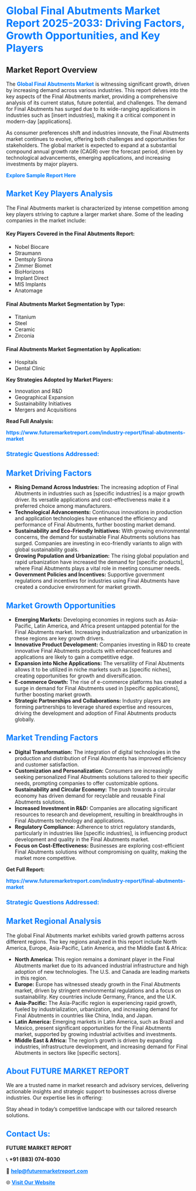 <h1 style="color: #007BFF;">Global Final Abutments Market Report 2025-2033: Driving Factors, Growth Opportunities, and Key Players</h1>

<section id="overview">
<h2>Market Report Overview</h2>
<p>The <a href="https://www.futuremarketreport.com/industry-report/final-abutments-market" style="color: #007BFF; text-decoration: none;"><strong>Global Final Abutments Market</strong></a> is witnessing significant growth, driven by increasing demand across various industries. This report delves into the key aspects of the Final Abutments market, providing a comprehensive analysis of its current status, future potential, and challenges. The demand for Final Abutments has surged due to its wide-ranging applications in industries such as [insert industries], making it a critical component in modern-day [applications].</p>
<p>As consumer preferences shift and industries innovate, the Final Abutments market continues to evolve, offering both challenges and opportunities for stakeholders. The global market is expected to expand at a substantial compound annual growth rate (CAGR) over the forecast period, driven by technological advancements, emerging applications, and increasing investments by major players.</p>
</section>

<section id="overview">
<p><a href="https://www.futuremarketreport.com/request-sample/reportId=55881" style="color: #007BFF; text-decoration: none;"><strong>Explore Sample Report Here</strong></a></p>
</section>

<section id="key-players">
<h2 style="color: #007BFF;">Market Key Players Analysis</h2>
<p>The Final Abutments market is characterized by intense competition among key players striving to capture a larger market share. Some of the leading companies in the market include:</p>
<h4>Key Players Covered in the Final Abutments Report:</h4>
<ul><li>Nobel Biocare</li><li>Straumann</li><li>Dentsply Sirona</li><li>Zimmer Biomet</li><li>BioHorizons</li><li>Implant Direct</li><li>MIS Implants</li><li>Anatomage</li></ul>
<h4>Final Abutments Market Segmentation by Type:</h4>
<ul><li>Titanium</li><li>Steel</li><li>Ceramic</li><li>Zirconia</li></ul>

<h4>Final Abutments Market Segmentation by Application:</h4>
<ul><li>Hospitals</li><li>Dental Clinic</li></ul>
<p><strong>Key Strategies Adopted by Market Players:</strong></p>
<ul>
<li>Innovation and R&D</li>
<li>Geographical Expansion</li>
<li>Sustainability Initiatives</li>
<li>Mergers and Acquisitions</li>
</ul>
</section>

<section>
<p><strong>Read Full Analysis: </strong></p><a href="https://www.futuremarketreport.com/industry-report/final-abutments-market" style="color: #007BFF; text-decoration: none;"><strong>https://www.futuremarketreport.com/industry-report/final-abutments-market</strong></a>
<h3 style="color: #007BFF;">Strategic Questions Addressed:</h3>
</section>

<section id="driving-factors">
<h2 style="color: #007BFF;">Market Driving Factors</h2>
<ul>
<li><strong>Rising Demand Across Industries:</strong> The increasing adoption of Final Abutments in industries such as [specific industries] is a major growth driver. Its versatile applications and cost-effectiveness make it a preferred choice among manufacturers.</li>
<li><strong>Technological Advancements:</strong> Continuous innovations in production and application technologies have enhanced the efficiency and performance of Final Abutments, further boosting market demand.</li>
<li><strong>Sustainability and Eco-Friendly Initiatives:</strong> With growing environmental concerns, the demand for sustainable Final Abutments solutions has surged. Companies are investing in eco-friendly variants to align with global sustainability goals.</li>
<li><strong>Growing Population and Urbanization:</strong> The rising global population and rapid urbanization have increased the demand for [specific products], where Final Abutments plays a vital role in meeting consumer needs.</li>
<li><strong>Government Policies and Incentives:</strong> Supportive government regulations and incentives for industries using Final Abutments have created a conducive environment for market growth.</li>
</ul>
</section>

<section id="growth-opportunities">
<h2 style="color: #007BFF;">Market Growth Opportunities</h2>
<ul>
<li><strong>Emerging Markets:</strong> Developing economies in regions such as Asia-Pacific, Latin America, and Africa present untapped potential for the Final Abutments market. Increasing industrialization and urbanization in these regions are key growth drivers.</li>
<li><strong>Innovative Product Development:</strong> Companies investing in R&D to create innovative Final Abutments products with enhanced features and applications are likely to gain a competitive edge.</li>
<li><strong>Expansion into Niche Applications:</strong> The versatility of Final Abutments allows it to be utilized in niche markets such as [specific niches], creating opportunities for growth and diversification.</li>
<li><strong>E-commerce Growth:</strong> The rise of e-commerce platforms has created a surge in demand for Final Abutments used in [specific applications], further boosting market growth.</li>
<li><strong>Strategic Partnerships and Collaborations:</strong> Industry players are forming partnerships to leverage shared expertise and resources, driving the development and adoption of Final Abutments products globally.</li>
</ul>
</section>

<section id="trending-factors">
<h2 style="color: #007BFF;">Market Trending Factors</h2>
<ul>
<li><strong>Digital Transformation:</strong> The integration of digital technologies in the production and distribution of Final Abutments has improved efficiency and customer satisfaction.</li>
<li><strong>Customization and Personalization:</strong> Consumers are increasingly seeking personalized Final Abutments solutions tailored to their specific needs, prompting companies to offer customizable options.</li>
<li><strong>Sustainability and Circular Economy:</strong> The push towards a circular economy has driven demand for recyclable and reusable Final Abutments solutions.</li>
<li><strong>Increased Investment in R&D:</strong> Companies are allocating significant resources to research and development, resulting in breakthroughs in Final Abutments technology and applications.</li>
<li><strong>Regulatory Compliance:</strong> Adherence to strict regulatory standards, particularly in industries like [specific industries], is influencing product development and quality in the Final Abutments market.</li>
<li><strong>Focus on Cost-Effectiveness:</strong> Businesses are exploring cost-efficient Final Abutments solutions without compromising on quality, making the market more competitive.</li>
</ul>
</section>

<section>
<p><strong>Get Full Report: </strong></p><a href="https://www.futuremarketreport.com/industry-report/final-abutments-market" style="color: #007BFF; text-decoration: none;"><strong>https://www.futuremarketreport.com/industry-report/final-abutments-market</strong></a>
<h3 style="color: #007BFF;">Strategic Questions Addressed:</h3>
</section>


<section id="regional-analysis">
<h2 style="color: #007BFF;">Market Regional Analysis</h2>
<p>The global Final Abutments market exhibits varied growth patterns across different regions. The key regions analyzed in this report include North America, Europe, Asia-Pacific, Latin America, and the Middle East & Africa:</p>
<ul>
<li><strong>North America:</strong> This region remains a dominant player in the Final Abutments market due to its advanced industrial infrastructure and high adoption of new technologies. The U.S. and Canada are leading markets in this region.</li>
<li><strong>Europe:</strong> Europe has witnessed steady growth in the Final Abutments market, driven by stringent environmental regulations and a focus on sustainability. Key countries include Germany, France, and the U.K.</li>
<li><strong>Asia-Pacific:</strong> The Asia-Pacific region is experiencing rapid growth, fueled by industrialization, urbanization, and increasing demand for Final Abutments in countries like China, India, and Japan.</li>
<li><strong>Latin America:</strong> Emerging markets in Latin America, such as Brazil and Mexico, present significant opportunities for the Final Abutments market, supported by growing industrial activities and investments.</li>
<li><strong>Middle East & Africa:</strong> The region’s growth is driven by expanding industries, infrastructure development, and increasing demand for Final Abutments in sectors like [specific sectors].</li>
</ul>
</section>

<footer>
<h2 style="color: #007BFF;">About FUTURE MARKET REPORT</h2>
<p>We are a trusted name in market research and advisory services, delivering actionable insights and strategic support to businesses across diverse industries. Our expertise lies in offering:</p>

<p>Stay ahead in today’s competitive landscape with our tailored research solutions.</p>

<h2 style="color: #007BFF;">Contact Us:</h2>
<p><strong>FUTURE MARKET REPORT</strong></p>
<p>📞 <strong>+91 (883) 074-8030</strong></p>
<p>📧 <strong><a href="mailto:help@futuremarketreport.com" style="color: #007BFF;">help@futuremarketreport.com</a></strong></p>
<p>🌐 <strong><a href="https://www.futuremarketreport.com/" style="color: #007BFF;">Visit Our Website</a></strong></p>
</footer>